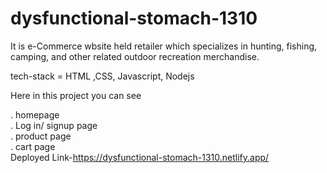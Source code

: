 # dysfunctional-stomach-1310


It is e-Commerce wbsite  held retailer which specializes in hunting, fishing, camping, and other related outdoor recreation merchandise. 

tech-stack = HTML ,CSS, Javascript, Nodejs

Here in  this project you can see <br> 

. homepage<br> 
. Log in/ signup page<br> 
. product page <br> 
. cart page<br> 
Deployed Link-https://dysfunctional-stomach-1310.netlify.app/
<a href="./Bass (1).png"></a>
